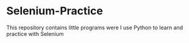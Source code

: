 # Selenium-Practice
This repository contains little programs were I use Python to learn and practice with Selenium

